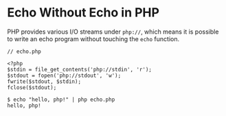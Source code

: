 # Echo Without Echo in PHP

PHP provides various I/O streams under `php://`, which means it is possible to write an echo program without touching the `echo` function.


```
// echo.php

<?php 
$stdin = file_get_contents('php://stdin', 'r');
$stdout = fopen('php://stdout', 'w');
fwrite($stdout, $stdin);
fclose($stdout);
```

```
$ echo "hello, php!" | php echo.php
hello, php!
```

